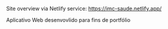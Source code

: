 Site overview via Netlify service: https://imc-saude.netlify.app/

Aplicativo Web desenvovlido para fins de portfólio